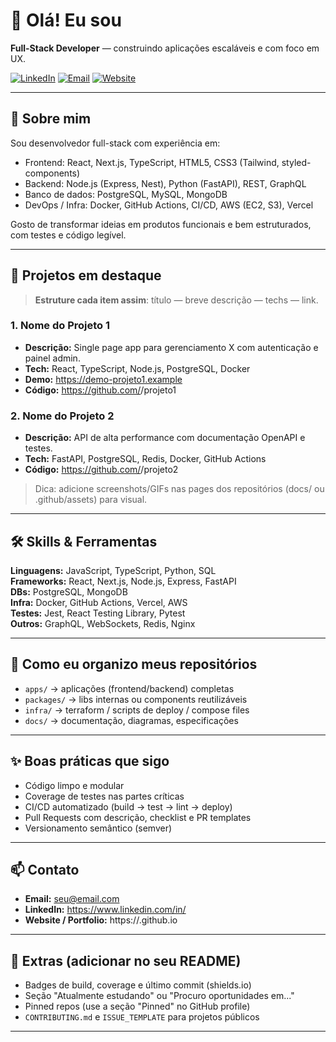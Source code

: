# 👋 Olá! Eu sou <Seu Nome>

**Full-Stack Developer** — construindo aplicações escaláveis e com foco em UX.

[![LinkedIn](https://img.shields.io/badge/-LinkedIn-0A66C2?logo=linkedin&logoColor=white)](https://www.linkedin.com/in/<seu-linkedin>)
[![Email](https://img.shields.io/badge/-Email-D14836?logo=gmail&logoColor=white)](mailto:<seu@email.com>)
[![Website](https://img.shields.io/badge/-Portfolio-000?logo=google-chrome&logoColor=white)](https://<seu-usuario>.github.io)

---

## 🧭 Sobre mim
Sou desenvolvedor full-stack com experiência em:
- Frontend: React, Next.js, TypeScript, HTML5, CSS3 (Tailwind, styled-components)
- Backend: Node.js (Express, Nest), Python (FastAPI), REST, GraphQL
- Banco de dados: PostgreSQL, MySQL, MongoDB
- DevOps / Infra: Docker, GitHub Actions, CI/CD, AWS (EC2, S3), Vercel

Gosto de transformar ideias em produtos funcionais e bem estruturados, com testes e código legível.

---

## 🚀 Projetos em destaque
> **Estruture cada item assim**: título — breve descrição — techs — link.

### 1. **Nome do Projeto 1**
- **Descrição:** Single page app para gerenciamento X com autenticação e painel admin.
- **Tech:** React, TypeScript, Node.js, PostgreSQL, Docker
- **Demo:** https://demo-projeto1.example
- **Código:** https://github.com/<seu-usuario>/projeto1

### 2. **Nome do Projeto 2**
- **Descrição:** API de alta performance com documentação OpenAPI e testes.
- **Tech:** FastAPI, PostgreSQL, Redis, Docker, GitHub Actions
- **Código:** https://github.com/<seu-usuario>/projeto2

> Dica: adicione screenshots/GIFs nas pages dos repositórios (docs/ ou .github/assets) para visual.

---

## 🛠️ Skills & Ferramentas
**Linguagens:** JavaScript, TypeScript, Python, SQL  
**Frameworks:** React, Next.js, Node.js, Express, FastAPI  
**DBs:** PostgreSQL, MongoDB  
**Infra:** Docker, GitHub Actions, Vercel, AWS  
**Testes:** Jest, React Testing Library, Pytest  
**Outros:** GraphQL, WebSockets, Redis, Nginx

---

## 📁 Como eu organizo meus repositórios
- `apps/` → aplicações (frontend/backend) completas  
- `packages/` → libs internas ou components reutilizáveis  
- `infra/` → terraform / scripts de deploy / compose files  
- `docs/` → documentação, diagramas, especificações

---

## ✨ Boas práticas que sigo
- Código limpo e modular
- Coverage de testes nas partes críticas
- CI/CD automatizado (build → test → lint → deploy)
- Pull Requests com descrição, checklist e PR templates
- Versionamento semântico (semver)

---

## 📫 Contato
- **Email:** <seu@email.com>  
- **LinkedIn:** https://www.linkedin.com/in/<seu-linkedin>  
- **Website / Portfolio:** https://<seu-usuario>.github.io

---

## 📌 Extras (adicionar no seu README)
- Badges de build, coverage e último commit (shields.io)
- Seção "Atualmente estudando" ou "Procuro oportunidades em..."
- Pinned repos (use a seção "Pinned" no GitHub profile)
- `CONTRIBUTING.md` e `ISSUE_TEMPLATE` para projetos públicos

---


